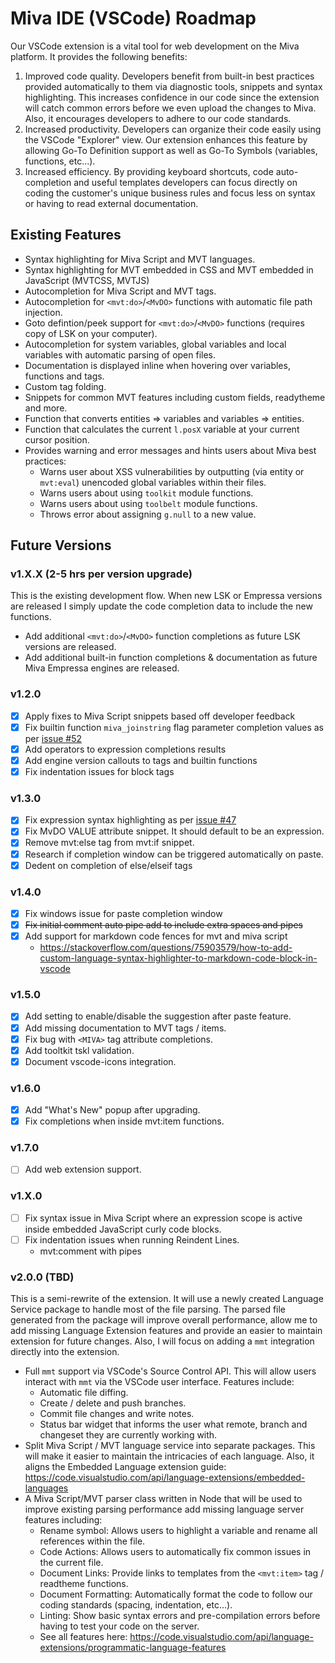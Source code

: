 # Miva IDE (VSCode) Roadmap

Our VSCode extension is a vital tool for web development on the Miva platform. It provides the following benefits:

1. Improved code quality. Developers benefit from built-in best practices provided automatically to them via diagnostic tools, snippets and syntax highlighting. This increases confidence in our code since the extension will catch common errors before we even upload the changes to Miva. Also, it encourages developers to adhere to our code standards.
2. Increased productivity. Developers can organize their code easily using the VSCode "Explorer" view. Our extension enhances this feature by allowing Go-To Definition support as well as Go-To Symbols (variables, functions, etc...).
3. Increased efficiency. By providing keyboard shortcuts, code auto-completion and useful templates developers can focus directly on coding the customer's unique business rules and focus less on syntax or having to read external documentation.

## Existing Features

- Syntax highlighting for Miva Script and MVT languages.
- Syntax highlighting for MVT embedded in CSS and MVT embedded in JavaScript (MVTCSS, MVTJS)
- Autocompletion for Miva Script and MVT tags.
- Autocompletion for `<mvt:do>`/`<MvDO>` functions with automatic file path injection.
- Goto defintion/peek support for `<mvt:do>`/`<MvDO>` functions (requires copy of LSK on your computer).
- Autocompletion for system variables, global variables and local variables with automatic parsing of open files.
- Documentation is displayed inline when hovering over variables, functions and tags.
- Custom tag folding.
- Snippets for common MVT features including custom fields, readytheme and more.
- Function that converts entities => variables and variables => entities.
- Function that calculates the current `l.posX` variable at your current cursor position.
- Provides warning and error messages and hints users about Miva best practices:
	- Warns user about XSS vulnerabilities by outputting (via entity or `mvt:eval`) unencoded global variables within their files.
	- Warns users about using `toolkit` module functions.
	- Warns users about using `toolbelt` module functions.
	- Throws error about assigning `g.null` to a new value.

## Future Versions

### v1.X.X (2-5 hrs per version upgrade)

This is the existing development flow. When new LSK or Empressa versions are released I simply update the code completion data to include the new functions.

- Add additional `<mvt:do>`/`<MvDO>` function completions as future LSK versions are released.
- Add additional built-in function completions & documentation as future Miva Empressa engines are released.

### v1.2.0

- [x] Apply fixes to Miva Script snippets based off developer feedback
- [x] Fix builtin function `miva_joinstring` flag parameter completion values as per [issue #52](https://github.com/mghdotdev/vscode-miva-ide/issues/52)
- [x] Add operators to expression completions results
- [x] Add engine version callouts to tags and builtin functions
- [x] Fix indentation issues for block tags

### v1.3.0

- [x] Fix expression syntax highlighting as per [issue #47](https://github.com/mghdotdev/vscode-miva-ide/issues/47)
- [x] Fix MvDO VALUE attribute snippet. It should default to be an expression.
- [x] Remove mvt:else tag from mvt:if snippet.
- [x] Research if completion window can be triggered automatically on paste.
- [x] Dedent on completion of else/elseif tags

### v1.4.0

- [x] Fix windows issue for paste completion window
- [x] <s>Fix initial comment auto pipe add to include extra spaces and pipes</s>
- [x] Add support for markdown code fences for mvt and miva script
	- https://stackoverflow.com/questions/75903579/how-to-add-custom-language-syntax-highlighter-to-markdown-code-block-in-vscode

### v1.5.0

- [x] Add setting to enable/disable the suggestion after paste feature.
- [x] Add missing documentation to MVT tags / items.
- [x] Fix bug with `<MIVA>` tag attribute completions.
- [x] Add tooltkit tskl validation.
- [x] Document vscode-icons integration.

### v1.6.0

- [x] Add "What's New" popup after upgrading.
- [x] Fix completions when inside mvt:item functions.

### v1.7.0

- [ ] Add web extension support.

### v1.X.0

- [ ] Fix syntax issue in Miva Script where an expression scope is active inside embedded JavaScript curly code blocks.
- [ ] Fix indentation issues when running Reindent Lines.
	- mvt:comment with pipes

### v2.0.0 (TBD)

This is a semi-rewrite of the extension. It will use a newly created Language Service package to handle most of the file parsing. The parsed file generated from the package will improve overall performance, allow me to add missing Language Extension features and provide an easier to maintain extension for future changes. Also, I will focus on adding a `mmt` integration directly into the extension.

- Full `mmt` support via VSCode's Source Control API. This will allow users interact with `mmt` via the VSCode user interface. Features include:
	- Automatic file diffing.
	- Create / delete and push branches.
	- Commit file changes and write notes.
	- Status bar widget that informs the user what remote, branch and changeset they are currently working with.
- Split Miva Script / MVT language service into separate packages. This will make it easier to maintain the intricacies of each language. Also, it aligns the Embedded Language extension guide: https://code.visualstudio.com/api/language-extensions/embedded-languages
- A Miva Script/MVT parser class written in Node that will be used to improve existing parsing performance add missing language server features including:
	- Rename symbol: Allows users to highlight a variable and rename all references within the file.
	- Code Actions: Allows users to automatically fix common issues in the current file.
	- Document Links: Provide links to templates from the `<mvt:item>` tag / readtheme functions.
	- Document Formatting: Automatically format the code to follow our coding standards (spacing, indentation, etc...).
	- Linting: Show basic syntax errors and pre-compilation errors before having to test your code on the server.
	- See all features here: https://code.visualstudio.com/api/language-extensions/programmatic-language-features